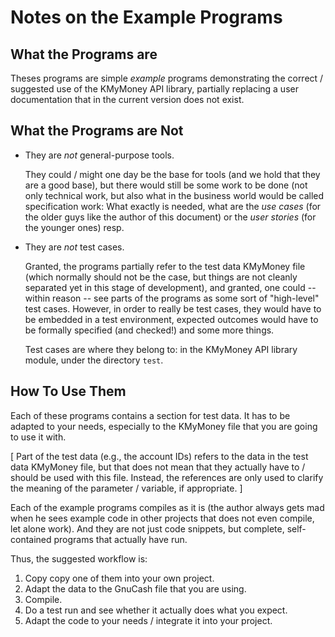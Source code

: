 # Notes on the Example Programs
## What the Programs are
Theses programs are simple *example* programs demonstrating the correct / suggested use of the KMyMoney API library, partially replacing a user documentation that in the current version does not exist.

## What the Programs are Not
* They are *not* general-purpose tools. 

  They could / might one day be the base for tools (and we hold that they are a good base), but there would still be some work to be done (not only technical work, but also what in the business world would be called specification work: What exactly is needed, what are the *use cases* (for the older guys like the author of this document) or the *user stories* (for the younger ones) resp.

* They are *not* test cases.

  Granted, the programs partially refer to the test data KMyMoney file (which normally should not be the case, but things are not cleanly separated yet in this stage of development), and granted, one could -- within reason -- see parts of the programs as some sort of "high-level" test cases. However, in order to really be test cases, they would have to be embedded in a test environment, expected outcomes would have to be formally specified (and checked!) and some more things. 

  Test cases are where they belong to: in the KMyMoney API library module, under the directory `test`.

## How To Use Them
Each of these programs contains a section for test data. It has to be adapted to your needs, especially to the KMyMoney file that you are going to use it with.

[ Part of the test data (e.g., the account IDs) refers to the data in the test data KMyMoney file, but that does not mean that they actually have to / should be used with this file. Instead, the references are only used to clarify the meaning of the parameter / variable, if appropriate. ]

Each of the example programs compiles as it is (the author always gets mad when he sees example code in other projects that does not even compile, let alone work). And they are not just code snippets, but complete, self-contained programs that actually have run.

Thus, the suggested workflow is:

1. Copy copy one of them into your own project.
2. Adapt the data to the GnuCash file that you are using.
3. Compile.
4. Do a test run and see whether it actually does what you expect.
5. Adapt the code to your needs / integrate it into your project.

